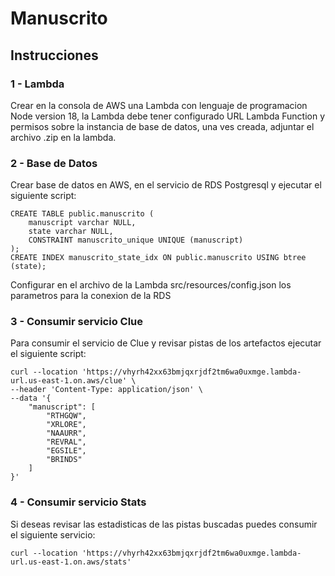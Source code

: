 # Manuscrito

## Instrucciones

### 1 - Lambda

Crear en la consola de AWS una Lambda con lenguaje de programacion Node version 18, la Lambda debe tener configurado URL Lambda Function y permisos sobre la instancia de base de datos, una ves creada, adjuntar el archivo .zip en la lambda. 

### 2 - Base de Datos

Crear base de datos en AWS, en el servicio de RDS Postgresql y ejecutar el siguiente script:

    CREATE TABLE public.manuscrito (
        manuscript varchar NULL,
        state varchar NULL,
        CONSTRAINT manuscrito_unique UNIQUE (manuscript)
    );
    CREATE INDEX manuscrito_state_idx ON public.manuscrito USING btree (state);

Configurar en el archivo de la Lambda src/resources/config.json los parametros para la conexion de la RDS

### 3 - Consumir servicio Clue

Para consumir el servicio de Clue y revisar pistas de los artefactos ejecutar el siguiente script:

    curl --location 'https://vhyrh42xx63bmjqxrjdf2tm6wa0uxmge.lambda-url.us-east-1.on.aws/clue' \
    --header 'Content-Type: application/json' \
    --data '{
        "manuscript": [
            "RTHGQW",
            "XRLORE",
            "NAAURR",
            "REVRAL",
            "EGSILE",
            "BRINDS"
        ]
    }'

### 4 - Consumir servicio Stats

Si deseas revisar las estadisticas de las pistas buscadas puedes consumir el siguiente servicio:

    curl --location 'https://vhyrh42xx63bmjqxrjdf2tm6wa0uxmge.lambda-url.us-east-1.on.aws/stats'

